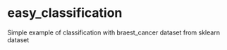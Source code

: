 # easy_classification
Simple example of classification with braest_cancer dataset from sklearn dataset
